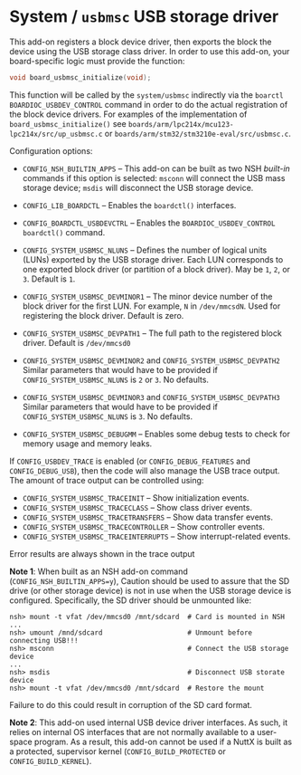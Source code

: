 # System / `usbmsc` USB storage driver

This add-on registers a block device driver, then exports the block the device
using the USB storage class driver. In order to use this add-on, your
board-specific logic must provide the function:

```c
void board_usbmsc_initialize(void);
```

This function will be called by the `system/usbmsc` indirectly via the `boarctl`
`BOARDIOC_USBDEV_CONTROL` command in order to do the actual registration of the
block device drivers. For examples of the implementation of
`board_usbmsc_initialize()` see
`boards/arm/lpc214x/mcu123-lpc214x/src/up_usbmsc.c` or
`boards/arm/stm32/stm3210e-eval/src/usbmsc.c`.

Configuration options:

- `CONFIG_NSH_BUILTIN_APPS` – This add-on can be built as two NSH _built-in_
  commands if this option is selected: `msconn` will connect the USB mass
  storage device; `msdis` will disconnect the USB storage device.

- `CONFIG_LIB_BOARDCTL` – Enables the `boardctl()` interfaces.

- `CONFIG_BOARDCTL_USBDEVCTRL` – Enables the `BOARDIOC_USBDEV_CONTROL`
  `boardctl()` command.

- `CONFIG_SYSTEM_USBMSC_NLUNS` – Defines the number of logical units (LUNs)
  exported by the USB storage driver. Each LUN corresponds to one exported block
  driver (or partition of a block driver). May be `1`, `2`, or `3`. Default is
  `1`.

- `CONFIG_SYSTEM_USBMSC_DEVMINOR1` – The minor device number of the block driver
  for the first LUN. For example, `N` in `/dev/mmcsdN`. Used for registering the
  block driver. Default is zero.

- `CONFIG_SYSTEM_USBMSC_DEVPATH1` – The full path to the registered block
  driver. Default is `/dev/mmcsd0`

- `CONFIG_SYSTEM_USBMSC_DEVMINOR2` and `CONFIG_SYSTEM_USBMSC_DEVPATH2`
  Similar parameters that would have to be provided if
  `CONFIG_SYSTEM_USBMSC_NLUNS` is `2` or `3`. No defaults.

- `CONFIG_SYSTEM_USBMSC_DEVMINOR3` and `CONFIG_SYSTEM_USBMSC_DEVPATH3`
  Similar parameters that would have to be provided if
  `CONFIG_SYSTEM_USBMSC_NLUNS` is `3`. No defaults.

- `CONFIG_SYSTEM_USBMSC_DEBUGMM` – Enables some debug tests to check for memory
  usage and memory leaks.

If `CONFIG_USBDEV_TRACE` is enabled (or `CONFIG_DEBUG_FEATURES` and
`CONFIG_DEBUG_USB`), then the code will also manage the USB trace output. The
amount of trace output can be controlled using:

- `CONFIG_SYSTEM_USBMSC_TRACEINIT` – Show initialization events.
- `CONFIG_SYSTEM_USBMSC_TRACECLASS` – Show class driver events.
- `CONFIG_SYSTEM_USBMSC_TRACETRANSFERS` – Show data transfer events.
- `CONFIG_SYSTEM_USBMSC_TRACECONTROLLER` – Show controller events.
- `CONFIG_SYSTEM_USBMSC_TRACEINTERRUPTS` – Show interrupt-related events.

Error results are always shown in the trace output

**Note 1**: When built as an NSH add-on command (`CONFIG_NSH_BUILTIN_APPS=y`),
Caution should be used to assure that the SD drive (or other storage device) is
not in use when the USB storage device is configured. Specifically, the SD
driver should be unmounted like:

```shell
nsh> mount -t vfat /dev/mmcsd0 /mnt/sdcard  # Card is mounted in NSH
...
nsh> umount /mnd/sdcard                     # Unmount before connecting USB!!!
nsh> msconn                                 # Connect the USB storage device
...
nsh> msdis                                  # Disconnect USB storate device
nsh> mount -t vfat /dev/mmcsd0 /mnt/sdcard  # Restore the mount
```

Failure to do this could result in corruption of the SD card format.

**Note 2**: This add-on used internal USB device driver interfaces. As such, it
relies on internal OS interfaces that are not normally available to a user-space
program. As a result, this add-on cannot be used if a NuttX is built as a
protected, supervisor kernel (`CONFIG_BUILD_PROTECTED` or
`CONFIG_BUILD_KERNEL`).

